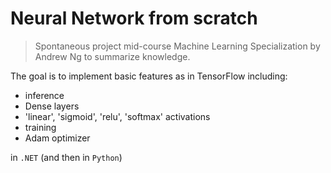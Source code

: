 # Neural Network from scratch

> Spontaneous project mid-course Machine Learning Specialization by Andrew Ng to summarize knowledge.

The goal is to implement basic features as in TensorFlow including:
- inference
- Dense layers
- 'linear', 'sigmoid', 'relu', 'softmax' activations
- training
- Adam optimizer

in `.NET` (and then in `Python`)


